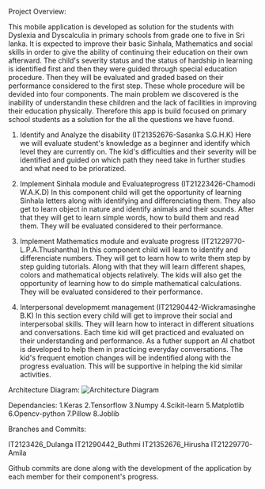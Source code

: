Project Overview:

This mobile application is developed as solution for the students with Dyslexia and Dyscalculia in primary schools from grade one to five in Sri lanka. It is expected to improve their basic Sinhala, Mathematics and social skills in order to give the ability of continuing their education on their own afterward. The child's severity status and the status of hardship in learning is identified first and then they were guided through special education procedure. Then they will be evaluated and graded based on their performance considered to the first step. These whole procedure will be devided into four components.
The main problem we discovered is the inability of understandin these children and the lack of facilities in improving their education physically. Therefore this app is build focused on primary school students as a solution for the all the questions we have fuond.

1. Identify and Analyze the disability (IT21352676-Sasanka S.G.H.K)
	Here we will evaluate student's knowledge as a beginner and identify which level they are currently on. The kid's difficulties and their severity will be identified and guided on which path they need take in further studies and what need to be prioratized. 

2. Implement Sinhala module and Evaluateprogress (IT21223426-Chamodi W.A.K.D)
	In this component child will get the opportunity of learning Sinhala letters along with identifying and differenciating them. They also get to learn object in nature and identify animals and their sounds. After that they will get to learn simple words, how to build them and read them. They will be evaluated considered to their performance. 

3. Implement Mathematics module and evaluate progress (IT21229770-L.P.A.Thushantha)
	In this component child will learn to identify and differenciate numbers. They will get to learn how to write them step by step guiding tutorials. Along with that they will learn different shapes, colors and mathematical objects relatively. The kids will also get the opportunity of learning how to do simple mathematical calculations. They will be evaluated considered to their performance.

4. Interpersonal developmemt management (IT21290442-Wickramasinghe B.K)
	In this section every child will get to improve their social and interpersobal skills. They will learn how to interact in different situations and conversations. Each time kid will get practiced and evaluated on their understanding and performance. As a futher support an AI chatbot is developed to help them in practicing everyday conversations. The kid's frequent emotion changes will be indentified along with the progress evaluation. This will be supportive in helping the kid similar activities.



Architecture Diagram:
![Architecture Diagram](https://github.com/user-attachments/assets/c9a5ec70-d16f-4c7f-96ea-69478cb79f90)



Dependancies:
	1.Keras
	2.Tensorflow
	3.Numpy
	4.Scikit-learn
	5.Matplotlib
	6.Opencv-python
	7.Pillow
	8.Joblib


Branches and Commits:

IT2123426_Dulanga
IT21290442_Buthmi
IT21352676_Hirusha
IT21229770-Amila

Github commits are done along with the development of the application by each member for their component's progress.




